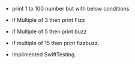 - print 1 to 100 number but with below conditions
- if Multiple of 3 then print Fizz
- if Multiple of 5 then print buzz
- if multiple of 15 then print fizzbuzz.

- Implimented SwiftTesting.
